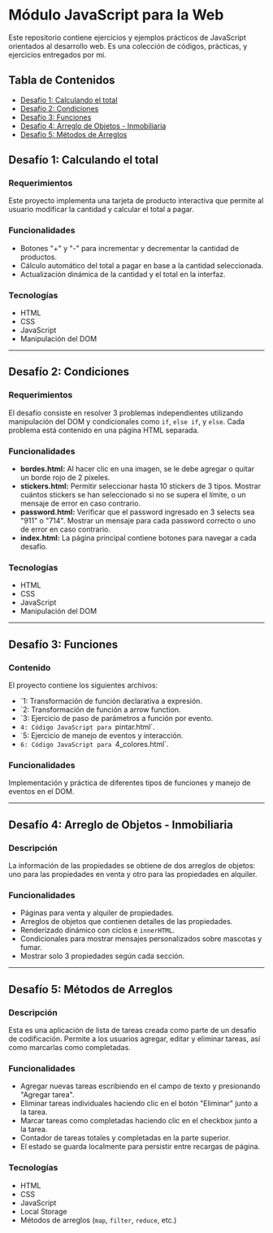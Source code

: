 # Módulo JavaScript para la Web

Este repositorio contiene ejercicios y ejemplos prácticos de JavaScript orientados al desarrollo web. Es una colección de códigos, prácticas, y ejercicios entregados por mi.

## Tabla de Contenidos

- [Desafío 1: Calculando el total](#desafío-1-calculando-el-total)
- [Desafío 2: Condiciones](#desafío-2-condiciones)
- [Desafío 3: Funciones](#desafío-3-funciones)
- [Desafío 4: Arreglo de Objetos - Inmobiliaria](#desafío-4-arreglo-de-objetos-inmobiliaria)
- [Desafío 5: Métodos de Arreglos](#desafío-5-métodos-de-arreglos)

## Desafío 1: Calculando el total

### Requerimientos
Este proyecto implementa una tarjeta de producto interactiva que permite al usuario modificar la cantidad y calcular el total a pagar.

### Funcionalidades
- Botones "+" y "-" para incrementar y decrementar la cantidad de productos.
- Cálculo automático del total a pagar en base a la cantidad seleccionada.
- Actualización dinámica de la cantidad y el total en la interfaz.

### Tecnologías
- HTML
- CSS
- JavaScript
- Manipulación del DOM

---

## Desafío 2: Condiciones

### Requerimientos
El desafío consiste en resolver 3 problemas independientes utilizando manipulación del DOM y condicionales como `if`, `else if`, y `else`. Cada problema está contenido en una página HTML separada.

### Funcionalidades
- **bordes.html:** Al hacer clic en una imagen, se le debe agregar o quitar un borde rojo de 2 píxeles.
- **stickers.html:** Permitir seleccionar hasta 10 stickers de 3 tipos. Mostrar cuántos stickers se han seleccionado si no se supera el límite, o un mensaje de error en caso contrario.
- **password.html:** Verificar que el password ingresado en 3 selects sea "911" o "714". Mostrar un mensaje para cada password correcto o uno de error en caso contrario.
- **index.html:** La página principal contiene botones para navegar a cada desafío.

### Tecnologías
- HTML
- CSS
- JavaScript
- Manipulación del DOM

---

## Desafío 3: Funciones

### Contenido
El proyecto contiene los siguientes archivos:
- `1: Transformación de función declarativa a expresión.
- `2: Transformación de función a arrow function.
- `3: Ejercicio de paso de parámetros a función por evento.
- `4: Código JavaScript para `pintar.html`.
- `5: Ejercicio de manejo de eventos y interacción.
- `6: Código JavaScript para `4_colores.html`.

### Funcionalidades
Implementación y práctica de diferentes tipos de funciones y manejo de eventos en el DOM.

---

## Desafío 4: Arreglo de Objetos - Inmobiliaria

### Descripción
La información de las propiedades se obtiene de dos arreglos de objetos: uno para las propiedades en venta y otro para las propiedades en alquiler.

### Funcionalidades
- Páginas para venta y alquiler de propiedades.
- Arreglos de objetos que contienen detalles de las propiedades.
- Renderizado dinámico con ciclos e `innerHTML`.
- Condicionales para mostrar mensajes personalizados sobre mascotas y fumar.
- Mostrar solo 3 propiedades según cada sección.

---

## Desafío 5: Métodos de Arreglos

### Descripción
Esta es una aplicación de lista de tareas creada como parte de un desafío de codificación. Permite a los usuarios agregar, editar y eliminar tareas, así como marcarlas como completadas.

### Funcionalidades
- Agregar nuevas tareas escribiendo en el campo de texto y presionando "Agregar tarea".
- Eliminar tareas individuales haciendo clic en el botón "Eliminar" junto a la tarea.
- Marcar tareas como completadas haciendo clic en el checkbox junto a la tarea.
- Contador de tareas totales y completadas en la parte superior.
- El estado se guarda localmente para persistir entre recargas de página.

### Tecnologías
- HTML
- CSS
- JavaScript
- Local Storage
- Métodos de arreglos (`map`, `filter`, `reduce`, etc.)

